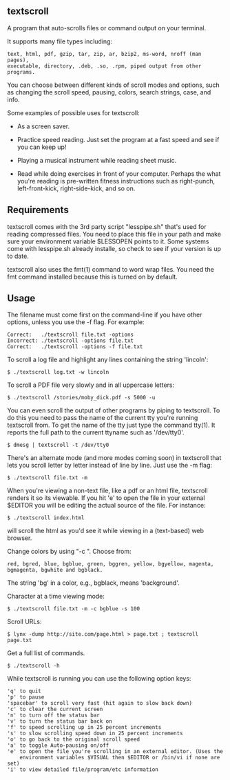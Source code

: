 ## textscroll

A program that auto-scrolls files or command output on your terminal.

It supports many file types including:

    text, html, pdf, gzip, tar, zip, ar, bzip2, ms-word, nroff (man pages),
    executable, directory, .deb, .so, .rpm, piped output from other programs.

You can choose between different kinds of scroll modes and options, such
as changing the scroll speed, pausing, colors, search strings, case, and info.

Some examples of possible uses for textscroll:

- As a screen saver.

- Practice speed reading. Just set the program at a fast
  speed and see if you can keep up!

- Playing a musical instrument while reading sheet music.

- Read while doing exercises in front of your computer. Perhaps the what
  you're reading is pre-written fitness instructions such as right-punch,
  left-front-kick, right-side-kick, and so on.

## Requirements

textscroll comes with the 3rd party script "lesspipe.sh" that's used for
reading compressed files. You need to place this file in your path and make 
sure your environment variable $LESSOPEN points to it. Some systems come with 
lesspipe.sh already installe, so check to see if your version is up to date.

textscroll also uses the fmt(1) command to word wrap files. You need the fmt
command installed because this is turned on by default.

## Usage

The filename must come first on the command-line if you have other
options, unless you use the -f flag. For example:

    Correct:   ./textscroll file.txt -options
    Incorrect: ./textscroll -options file.txt
    Correct:   ./textscroll -options -f file.txt


To scroll a log file and highlight any lines containing the string 'lincoln':

    $ ./textscroll log.txt -w lincoln

To scroll a PDF file very slowly and in all uppercase letters:

    $ ./textscroll /stories/moby_dick.pdf -s 5000 -u

You can even scroll the output of other programs by piping to textscroll.
To do this you need to pass the name of the current tty you're running
textscroll from. To get the name of the tty just type the command tty(1).
It reports the full path to the current ttyname such as '/dev/tty0'.

    $ dmesg | textscroll -t /dev/tty0

There's an alternate mode (and more modes coming soon) in textscroll that lets 
you scroll letter by letter instead of line by line. Just use the -m flag:

    $ ./textscroll file.txt -m 

When you're viewing a non-text file, like a pdf or an html file, textscroll
renders it so its viewable. If you hit 'e' to open the file in your external
$EDITOR you will be editing the actual source of the file. For instance: 

    $ ./textscroll index.html
   
will scroll the html as you'd see it while viewing in a (text-based) web browser.

Change colors by using "-c <color>". Choose from:

    red, bgred, blue, bgblue, green, bggren, yellow, bgyellow, magenta,
    bgmagenta, bgwhite and bgblack. 

The string 'bg' in a color, e.g., bgblack, means 'background'.

Character at a time viewing mode:

    $ ./textscroll file.txt -m -c bgblue -s 100

Scroll URLs:

    $ lynx -dump http://site.com/page.html > page.txt ; textscroll page.txt

Get a full list of commands.

    $ ./textscroll -h


While textscroll is running you can use the following option keys:

    'q' to quit
    'p' to pause
    'spacebar' to scroll very fast (hit again to slow back down)
    'c' to clear the current screen
    'n' to turn off the status bar
    'v' to turn the status bar back on
    'f' to speed scrolling up in 25 percent increments
    's' to slow scrolling speed down in 25 percent increments
    'o' to go back to the original scroll speed
    'a' to toggle Auto-pausing on/off
    'e' to open the file you're scrolling in an external editor. (Uses the 
        environment variables $VISUAL then $EDITOR or /bin/vi if none are set)
    'i' to view detailed file/program/etc information
